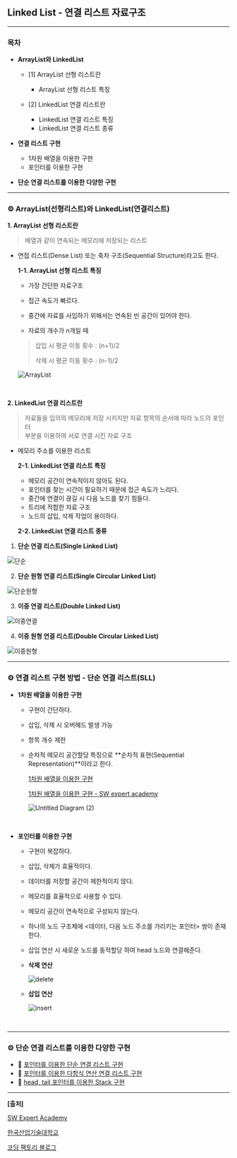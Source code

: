 ## **Linked List - 연결 리스트 자료구조**

***

### **목차**

- **ArrayList와 LinkedList**

  - [1] ArrayList 선형 리스트란

    - ArrayList 선형 리스트 특징

  - [2] LinkedList 연결 리스트란

    - LinkedList 연결 리스트 특징
    - LinkedList 연결 리스트 종류

    

- **연결 리스트 구현**

  - 1차원 배열을 이용한 구현
  - 포인터를 이용한 구현

  

- **단순 연결 리스트를 이용한 다양한 구현**

***



### **⚙ ArrayList(선형리스트)와 LinkedList(연결리스트)**

**1. ArrayList 선형 리스트란**

> 배열과 같이 연속되는 메모리에 저장되는 리스트

- 연접 리스트(Dense List) 또는 축차 구조(Sequential Structure)라고도 한다.<br> 

  **1-1. ArrayList 선형 리스트 특징**

  - 가장 간단한 자료구조

  - 접근 속도가 빠르다.

  - 중간에 자료를 사입하기 위해서는 연속된 빈 공간이 있어야 한다.

  - 자료의 개수가 n개일 때 

  > 삽입 시 평균 이동 횟수 : (n+1)/2
  >
  > 삭제 시 평균 이동 횟수 : (n-1)/2

  ![ArrayList](https://user-images.githubusercontent.com/55940552/105946651-038a4700-60ab-11eb-85a3-9a6a578c828a.png) 

<br> 

**2. LinkedList 연결 리스트란**

> 자료들을 임의의 메모리에 저장 시키지만 자료 항목의 순서에 따라 노드의 포인터<br> 부분을 이용하여 서로 연결 시킨 자료 구조

- 메모리 주소를 이용한 리스트

  **2-1. LinkedList 연결 리스트 특징**

  - 메모리 공간이 연속적이지 않아도 된다.
  - 포인터를 찾는 시간이 필요하기 때문에 접근 속도가 느리다.
  - 중간에 연결이 끊길 시 다음 노드를 찾기 힘들다.
  - 트리에 적합한 자료 구조
  - 노드의 삽입, 삭제 작업이 용이하다.<br> 

  **2-2. LinkedList 연결 리스트 종류**

1. **단순 연결 리스트(Single Linked List)**

![단순](https://user-images.githubusercontent.com/55940552/105948967-42ba9700-60af-11eb-85b3-f987f2dd41a2.png) 

2. **단순 원형 연결 리스트(Single Circular Linked List)**

![단순원형](https://user-images.githubusercontent.com/55940552/105948968-42ba9700-60af-11eb-9952-a5cfb64f26c6.png) 

3. **이중 연결 리스트(Double Linked List)**

![이중연결](https://user-images.githubusercontent.com/55940552/105948964-41896a00-60af-11eb-8971-f92d9cd0380c.png) 

4. **이중 원형 연결 리스트(Double Circular Linked List)**

![이중원형](https://user-images.githubusercontent.com/55940552/105948965-42220080-60af-11eb-978d-dbd12a751527.png) <br> 

***



### **⚙ 연결 리스트 구현 방법 - 단순 연결 리스트(SLL)**

- **1차원 배열을 이용한 구현**
  
  - 구현이 간단하다.
  
  - 삽입, 삭제 시 오버헤드 발생 가능
  
  - 항목 개수 제한
  
  - 순차적 메모리 공간할당 특징으로 **순차적 표현(Sequential Representation)**이라고 한다.   
  
    [1차원 배열을 이용한 구현](https://github.com/Lee-HyeongSeok/SW_expert_examples/tree/main/DataStructure/Linked_List/1%EC%B0%A8%EC%9B%90%EB%B0%B0%EC%97%B4%EA%B5%AC%ED%98%84)
  
    [1차원 배열을 이용한 구현 - SW expert academy](https://github.com/Lee-HyeongSeok/SW_expert_examples/tree/main/DataStructure/Linked_List/SW_Expert_Reference_Code)   
    
    ![Untitled Diagram (2)](https://user-images.githubusercontent.com/55940552/108474600-effd8500-72d2-11eb-96e4-d46f243de134.png) 
    
    <br> 
    
    
  
- **포인터를 이용한 구현**
  
  - 구현이 복잡하다.
  
  - 삽입, 삭제가 효율적이다.
  
  - 데이터를 저장할 공간이 제한적이지 않다.
  
  - 메모리를 효율적으로 사용할 수 있다.
  
  - 메모리 공간이 연속적으로 구성되지 않는다.
  
  - 하나의 노드 구조체에 <데이터, 다음 노드 주소를 가리키는 포인터> 쌍이 존재한다.
  
  - 삽입 연산 시 새로운 노드를 동적할당 하여 head 노드와 연결해준다.<br> 
  
  - **삭제 연산**
  
    ![delete](https://user-images.githubusercontent.com/55940552/105963491-65a37600-60c4-11eb-9035-581cc7be92f2.png)<br> 
  
  - **삽입 연산**
  
    ![insert](https://user-images.githubusercontent.com/55940552/105963484-64724900-60c4-11eb-8456-bad0b1add025.png) 
  

<br> 



***



### **⚙ 단순 연결 리스트를 이용한 다양한 구현**

- 📌 [포인터를 이용한 단순 연결 리스트 구현](https://github.com/Lee-HyeongSeok/SW_expert_examples/tree/main/DataStructure/Linked_List/%EB%85%B8%EB%93%9C%EA%B5%AC%ED%98%84)
- 📌 [포인터를 이용한 다항식 연산 연결 리스트 구현](https://github.com/Lee-HyeongSeok/SW_expert_examples/tree/main/DataStructure/Linked_List/%EB%8B%A4%ED%95%AD%EC%8B%9D)
- 📌 [head, tail 포인터를 이용한 Stack 구현](https://github.com/Lee-HyeongSeok/SW_expert_examples/tree/main/DataStructure/Linked_List/LinkedList_stack%EA%B5%AC%ED%98%84)   





***

**[출처]**

[SW Expert Academy](https://swexpertacademy.com/main/visualcode/main.do#/home/mainlayout)

[한국산업기술대학교](https://portal.kpu.ac.kr/portal/default/stu)

[코딩 팩토리 블로그](https://coding-factory.tistory.com/228)